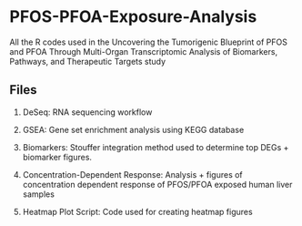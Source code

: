 # PFOS-PFOA-Exposure-Analysis

All the R codes used in the Uncovering the Tumorigenic Blueprint of PFOS and PFOA Through Multi-Organ Transcriptomic Analysis of Biomarkers, Pathways, and Therapeutic Targets
study

## Files
1. DeSeq: RNA sequencing workflow

2. GSEA: Gene set enrichment analysis using KEGG database

3. Biomarkers: Stouffer integration method used to determine top DEGs + biomarker figures.  

4. Concentration-Dependent Response: Analysis + figures of concentration dependent response of PFOS/PFOA exposed human liver samples

5. Heatmap Plot Script: Code used for creating heatmap figures
   
